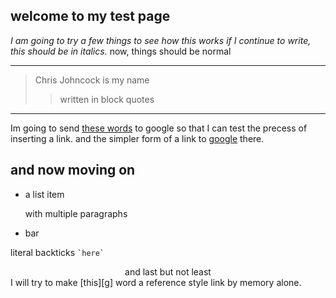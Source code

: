 ## welcome to my test page
*I am going to try a few things to see how this works
if I continue to write, this should be in italics.*
now, things should be normal
***
>Chris Johncock is my name
>>written in block quotes
---
Im going to send [these words][g] to google so that I can test the precess of inserting a link. and the simpler form of a link to [google](http://www.google.com/ "simple link") there.

  [g]: http://www.google.com/ "reference style"


and now moving on
----
*   a list item

    with multiple paragraphs
    
*   bar

literal backticks `` `here` ``  
  <center>
  and last but  
not least
  </center>
I will try to make [this][g] word a reference style link by memory alone.
